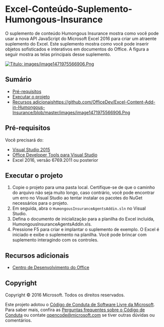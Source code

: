 
# <a name="excel-content-add-in-humongous-insurance"></a>Excel-Conteúdo-Suplemento-Humongous-Insurance

O suplemento de conteúdo Humongous Insurance mostra como você pode usar a nova API JavaScript do Microsoft Excel 2016 para criar um atraente suplemento do Excel. Este suplemento mostra como você pode inserir objetos sofisticados e interativos em documentos do Office. A figura a seguir mostra as telas principais desse suplemento.

[![Título: images/image1471975566906.Png](https://github.com/OfficeDev/Excel-Content-Add-in-Humongous-Insurance/blob/master/images/image1471975566906.Png)](https://github.com/OfficeDev/Excel-Content-Add-in-Humongous-Insurance/blob/master/images/image1471975566906.Png)

## <a name="table-of-contents"></a>Sumário

*   [Pré-requisitos](#prerequisites)
*   [Executar o projeto](#run-the-project)
*   [Recursos adicionais](#additional-resources)https://github.com/OfficeDev/Excel-Content-Add-in-Humongous-Insurance/blob/master/images/image1471975566906.Png

## <a name="prerequisites"></a>Pré-requisitos

Você precisará do:

*   [Visual Studio 2015](https://www.visualstudio.com/downloads/download-visual-studio-vs.aspx)
*   [Office Developer Tools para Visual Studio](https://www.visualstudio.com/en-us/features/office-tools-vs.aspx)
*   Excel 2016, versão 6769.2011 ou posterior

## <a name="run-the-project"></a>Executar o projeto

1.  Copie o projeto para uma pasta local. Certifique-se de que o caminho do arquivo não seja muito longo, caso contrário, você pode encontrar um erro no Visual Studio ao tentar instalar os pacotes do NuGet necessários para o projeto.
2.  Em seguida, abra o `HumongousInsuranceAgentsAddin.sln` no Visual Studio.
3.  Defina o documento de inicialização para a planilha do Excel incluída, HumongousInsuranceAgentsAddin.xls.
3.  Pressione F5 para criar e implantar o suplemento de exemplo. O Excel é iniciado e exibe o suplemento na planilha. Você pode brincar com suplemento interagindo com os controles.

## <a name="additional-resources"></a>Recursos adicionais

*   [Centro de Desenvolvimento do Office](http://dev.office.com/)

## <a name="copyright"></a>Copyright

Copyright © 2016 Microsoft. Todos os direitos reservados.


Este projeto adotou o [Código de Conduta de Software Livre da Microsoft](https://opensource.microsoft.com/codeofconduct/). Para saber mais, confira as [Perguntas frequentes sobre o Código de Conduta](https://opensource.microsoft.com/codeofconduct/faq/) ou contate [opencode@microsoft.com](mailto:opencode@microsoft.com) se tiver outras dúvidas ou comentários.
